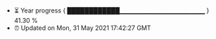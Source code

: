 - ⏳ Year progress { ████████████▁▁▁▁▁▁▁▁▁▁▁▁▁▁▁▁▁▁ } 41.30 %
- ⏰ Updated on Mon, 31 May 2021 17:42:27 GMT

